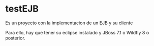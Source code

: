 # testEJB
Es un proyecto con la implementacion de un EJB y su cliente

Para ello, hay que tener su eclipse instalado y JBoss 7.1 o Wildfly 8 o posterior. 

